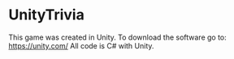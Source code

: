 # UnityTrivia

This game was created in Unity. To download the software go to: https://unity.com/
All code is C# with Unity. 
